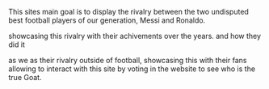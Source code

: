 This sites main goal is to display the rivalry between the two undisputed best football players of our generation, Messi and Ronaldo.

showcasing this rivalry with their achivements over the years. and how they did it

as we as their rivalry outside of football, showcasing this with their fans allowing to interact with this site by voting in the website to see who is the true Goat.

